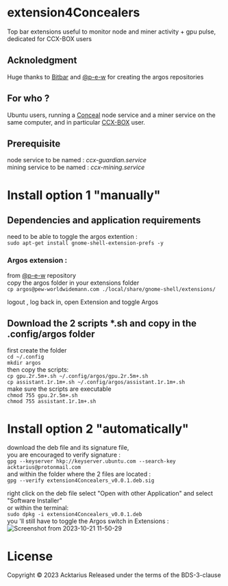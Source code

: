 # extension4Concealers
Top bar extensions useful to monitor node and miner activity + gpu pulse, dedicated for CCX-BOX users 

## Acknoledgment
Huge thanks to [Bitbar](https://github.com/matryer/bitbar) and [@p-e-w](https://github.com/p-e-w/argos) for creating the argos repositories

## For who ?
Ubuntu users, running a [Conceal](https://conceal.network) node service and a miner service on the same computer, and in particular [CCX-BOX](https://nodesandbits.com) user.

## Prerequisite
node service to be named : *ccx-guardian.service*  
mining service to be named : *ccx-mining.service*

# Install option 1 "manually"

## Dependencies and application requirements
need to be able to toggle the argos extention :  
`sudo apt-get install gnome-shell-extension-prefs -y`

### Argos extension :
from [@p-e-w](https://github.com/p-e-w/argos) repository  
copy the argos folder in your extensions folder  
`cp argos@pew-worldwidemann.com ./local/share/gnome-shell/extensions/`  
  
logout , log back in, open Extension and toggle Argos  

## Download the 2 scripts *.sh and copy in the .config/argos folder
first create the folder  
`cd ~/.config`  
`mkdir argos`  
then copy the scripts:  
`cp gpu.2r.5m+.sh ~/.config/argos/gpu.2r.5m+.sh`  
`cp assistant.1r.1m+.sh ~/.config/argos/assistant.1r.1m+.sh`  
make sure the scripts are executable  
`chmod 755 gpu.2r.5m+.sh`  
`chmod 755 assistant.1r.1m+.sh`  

# Install option 2 "automatically"
download the deb file and its signature file,  
you are encouraged to verify signature :  
`gpg --keyserver hkp://keyserver.ubuntu.com --search-key acktarius@protonmail.com`  
and within the folder where the 2 files are located :  
`gpg --verify extension4Concealers_v0.0.1.deb.sig`  

right click on the deb file select "Open with other Application" and select "Software Installer"  
or within the terminal:  
`sudo dpkg -i extension4Concealers_v0.0.1.deb`  
 you 'll still have to toggle the Argos switch in Extensions :
 ![Screenshot from 2023-10-21 11-50-29](https://github.com/Acktarius/extension4Concealers/assets/94026250/eec18719-9dc6-4804-a056-ba4430ede89f)

# License
Copyright © 2023 Acktarius
Released under the terms of the BDS-3-clause
